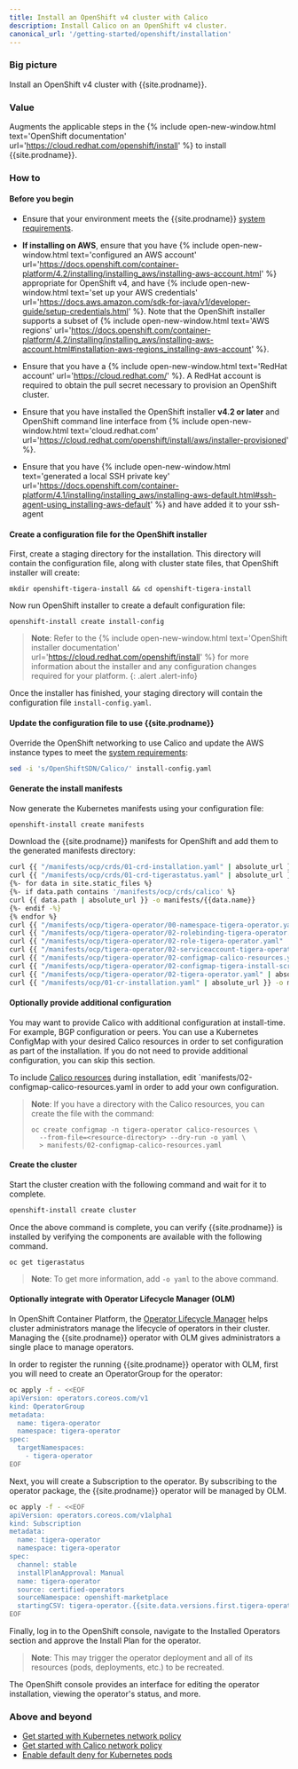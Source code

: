 ```yaml
---
title: Install an OpenShift v4 cluster with Calico
description: Install Calico on an OpenShift v4 cluster.
canonical_url: '/getting-started/openshift/installation'
---
```


### Big picture

Install an OpenShift v4 cluster with {{site.prodname}}.

### Value

Augments the applicable steps in the {% include open-new-window.html text='OpenShift documentation' url='https://cloud.redhat.com/openshift/install' %}
to install {{site.prodname}}.

### How to

#### Before you begin

- Ensure that your environment meets the {{site.prodname}} [system requirements]({{site.baseurl}}/getting-started/openshift/requirements).

- **If installing on AWS**, ensure that you have {% include open-new-window.html text='configured an AWS account' url='https://docs.openshift.com/container-platform/4.2/installing/installing_aws/installing-aws-account.html' %} appropriate for OpenShift v4,
  and have {% include open-new-window.html text='set up your AWS credentials' url='https://docs.aws.amazon.com/sdk-for-java/v1/developer-guide/setup-credentials.html' %}.
  Note that the OpenShift installer supports a subset of {% include open-new-window.html text='AWS regions' url='https://docs.openshift.com/container-platform/4.2/installing/installing_aws/installing-aws-account.html#installation-aws-regions_installing-aws-account' %}.

- Ensure that you have a {% include open-new-window.html text='RedHat account' url='https://cloud.redhat.com/' %}. A RedHat account is required to obtain the pull secret necessary to provision an OpenShift cluster.

- Ensure that you have installed the OpenShift installer **v4.2 or later** and OpenShift command line interface from {% include open-new-window.html text='cloud.redhat.com' url='https://cloud.redhat.com/openshift/install/aws/installer-provisioned' %}.

- Ensure that you have {% include open-new-window.html text='generated a local SSH private key' url='https://docs.openshift.com/container-platform/4.1/installing/installing_aws/installing-aws-default.html#ssh-agent-using_installing-aws-default' %} and have added it to your ssh-agent

#### Create a configuration file for the OpenShift installer

First, create a staging directory for the installation. This directory will contain the configuration file, along with cluster state files, that OpenShift installer will create:

```
mkdir openshift-tigera-install && cd openshift-tigera-install
```

Now run OpenShift installer to create a default configuration file:

```
openshift-install create install-config
```

> **Note**: Refer to the {% include open-new-window.html text='OpenShift installer documentation' url='https://cloud.redhat.com/openshift/install' %} for more information
> about the installer and any configuration changes required for your platform.
{: .alert .alert-info}

Once the installer has finished, your staging directory will contain the configuration file `install-config.yaml`.

#### Update the configuration file to use {{site.prodname}}

Override the OpenShift networking to use Calico and update the AWS instance types to meet the [system requirements]({{site.baseurl}}/getting-started/openshift/requirements):

```bash
sed -i 's/OpenShiftSDN/Calico/' install-config.yaml
```

#### Generate the install manifests

Now generate the Kubernetes manifests using your configuration file:

```bash
openshift-install create manifests
```

Download the {{site.prodname}} manifests for OpenShift and add them to the generated manifests directory:

```bash
curl {{ "/manifests/ocp/crds/01-crd-installation.yaml" | absolute_url }} -o manifests/01-crd-installation.yaml
curl {{ "/manifests/ocp/crds/01-crd-tigerastatus.yaml" | absolute_url }} -o manifests/01-crd-tigerastatus.yaml
{%- for data in site.static_files %}
{%- if data.path contains '/manifests/ocp/crds/calico' %}
curl {{ data.path | absolute_url }} -o manifests/{{data.name}}
{%- endif -%}
{% endfor %}
curl {{ "/manifests/ocp/tigera-operator/00-namespace-tigera-operator.yaml" | absolute_url }} -o manifests/00-namespace-tigera-operator.yaml
curl {{ "/manifests/ocp/tigera-operator/02-rolebinding-tigera-operator.yaml" | absolute_url }} -o manifests/02-rolebinding-tigera-operator.yaml
curl {{ "/manifests/ocp/tigera-operator/02-role-tigera-operator.yaml" | absolute_url }} -o manifests/02-role-tigera-operator.yaml
curl {{ "/manifests/ocp/tigera-operator/02-serviceaccount-tigera-operator.yaml" | absolute_url }} -o manifests/02-serviceaccount-tigera-operator.yaml
curl {{ "/manifests/ocp/tigera-operator/02-configmap-calico-resources.yaml" | absolute_url }} -o manifests/02-configmap-calico-resources.yaml
curl {{ "/manifests/ocp/tigera-operator/02-configmap-tigera-install-script.yaml" | absolute_url }} -o manifests/02-configmap-tigera-install-script.yaml
curl {{ "/manifests/ocp/tigera-operator/02-tigera-operator.yaml" | absolute_url }} -o manifests/02-tigera-operator.yaml
curl {{ "/manifests/ocp/01-cr-installation.yaml" | absolute_url }} -o manifests/01-cr-installation.yaml
```

#### Optionally provide additional configuration

You may want to provide Calico with additional configuration at install-time. For example, BGP configuration or peers.
You can use a Kubernetes ConfigMap with your desired Calico resources in order to set configuration as part of the installation.
If you do not need to provide additional configuration, you can skip this section.

To include [Calico resources]({{site.baseurl}}/reference/resources) during installation, edit `manifests/02-configmap-calico-resources.yaml in order to add your own configuration.

> **Note**: If you have a directory with the Calico resources, you can create the file with the command:
> ```
> oc create configmap -n tigera-operator calico-resources \
>   --from-file=<resource-directory> --dry-run -o yaml \
>   > manifests/02-configmap-calico-resources.yaml
> ```

#### Create the cluster

Start the cluster creation with the following command and wait for it to complete.

```bash
openshift-install create cluster
```

Once the above command is complete, you can verify {{site.prodname}} is installed by verifying the components are available with the following command.

```
oc get tigerastatus
```

> **Note**: To get more information, add `-o yaml` to the above command.

#### Optionally integrate with Operator Lifecycle Manager (OLM)

In OpenShift Container Platform, the [Operator Lifecycle Manager](https://docs.openshift.com/container-platform/4.4/operators/understanding_olm/olm-understanding-olm.html#olm-overview_olm-understanding-olm) helps
cluster administrators manage the lifecycle of operators in their cluster. Managing the {{site.prodname}}
operator with OLM gives administrators a single place to manage operators.

In order to register the running {{site.prodname}} operator with OLM, first you will need to create an OperatorGroup for the operator:

```bash
oc apply -f - <<EOF
apiVersion: operators.coreos.com/v1
kind: OperatorGroup
metadata:
  name: tigera-operator
  namespace: tigera-operator
spec:
  targetNamespaces:
    - tigera-operator
EOF
```

Next, you will create a Subscription to the operator. By subscribing to the operator package, the {{site.prodname}} operator will be managed by OLM.

```bash
oc apply -f - <<EOF
apiVersion: operators.coreos.com/v1alpha1
kind: Subscription
metadata:
  name: tigera-operator
  namespace: tigera-operator
spec:
  channel: stable
  installPlanApproval: Manual
  name: tigera-operator
  source: certified-operators
  sourceNamespace: openshift-marketplace
  startingCSV: tigera-operator.{{site.data.versions.first.tigera-operator.version}}
EOF
```

Finally, log in to the OpenShift console, navigate to the Installed Operators section and approve the Install Plan for the operator.

> **Note**: This may trigger the operator deployment and all of its resources (pods, deployments, etc.) to be recreated.

The OpenShift console provides an interface for editing the operator installation, viewing the operator's status, and more.

### Above and beyond

- [Get started with Kubernetes network policy]({{site.baseurl}}/security/kubernetes-network-policy)
- [Get started with Calico network policy]({{site.baseurl}}/security/calico-network-policy)
- [Enable default deny for Kubernetes pods]({{site.baseurl}}/security/kubernetes-default-deny)
